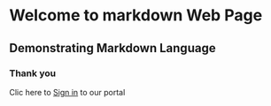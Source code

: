# Welcome to markdown Web Page
## Demonstrating Markdown Language
### Thank you
Clic here to [Sign in](login.html) to our portal
